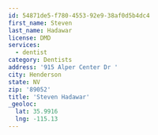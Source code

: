 ```yaml
---
id: 54871de5-f780-4553-92e9-38af0d5b4dc4
first_name: Steven
last_name: Hadawar
license: DMD
services:
  - dentist
category: Dentists
address: '915 Alper Center Dr '
city: Henderson
state: NV
zip: '89052'
title: 'Steven Hadawar'
_geoloc:
  lat: 35.9916
  lng: -115.13
---
```


